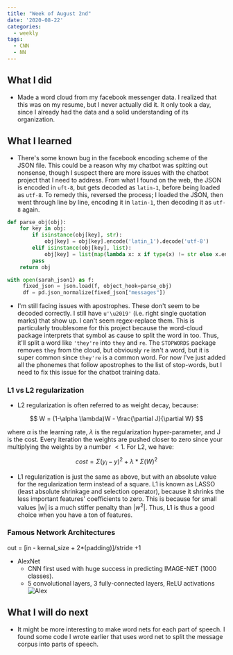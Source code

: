 ```yaml
---
title: "Week of August 2nd"
date: '2020-08-22'
categories:
  - weekly
tags:
  - CNN
  - NN
---
```


## What I did

- Made a word cloud from my facebook messenger data. I realized that this was on my resume, but I never actually did it.
It only took a day, since I already had the data and a solid understanding of its organization.

## What I learned

- There's some known bug in the facebook encoding scheme of the JSON file. This could be a reason why my chatbot was spitting
out nonsense, though I suspect there are more issues with the chatbot project that I need to address. From what I found on the web,
the JSON is encoded in `uft-8`, but gets decoded as `latin-1`, before being loaded as `utf-8`. To remedy this, reversed the process; I loaded the JSON, then went through line by line, encoding it in `latin-1`, then decoding it as `utf-8` again.

```python
def parse_obj(obj):
    for key in obj:
        if isinstance(obj[key], str):
            obj[key] = obj[key].encode('latin_1').decode('utf-8')
        elif isinstance(obj[key], list):
            obj[key] = list(map(lambda x: x if type(x) != str else x.encode('latin_1').decode('utf-8'), obj[key]))
        pass
    return obj

with open(sarah_json1) as f:
     fixed_json = json.load(f, object_hook=parse_obj)
     df = pd.json_normalize(fixed_json["messages"])
```

- I'm still facing issues with apostrophes. These don't seem to be decoded correctly. I still have `u'\u2019'` (i.e. right single quotation
marks) that show up. I can't seem regex-replace them. This is particularly troublesome for this project because the word-cloud package
interprets that symbol as cause to split the word in too. Thus, it'll split a word like `'they're` into `they` and `re`. The `STOPWORDS` package removes `they` from the cloud, but obviously `re` isn't a word, but it is super common since `they're` is a common word. For now I've just added all the phonemes that follow apostrophes to the list of stop-words, but I need to fix this issue for the chatbot training data.

### L1 vs L2 regularization

- L2 regularization is often referred to as weight decay, because:

$$
W = (1-\alpha \lambda)W - \frac{\partial J}{\partial W}
$$

where $\alpha$ is the learning rate, $\lambda$ is the regularization hyper-parameter, and J is the cost. Every iteration the weights are pushed closer to zero since your multiplying the weights by a number $<1$. For L2, we have:

$$
cost = \Sigma (y_i - y)^2 + \lambda * \Sigma(W)^2
$$

- L1 regularization is just the same as above, but with an absolute value for the regularization term instead of a square. L1 is known as LASSO (least absolute shrinkage and selection operator), because it shrinks the less important features' coefficients to zero. This is because for small values $|w|$ is a much stiffer penalty than $|w^2|$. Thus, L1 is thus a good choice when you have a ton of features.

### Famous Network Architectures

out = [in - kernal_size + 2*(padding)]/stride +1

- AlexNet
  - CNN first used with huge success in predicting IMAGE-NET (1000 classes).
  - 5 convolutional layers, 3 fully-connected layers, ReLU activations
![Alex](https://miro.medium.com/max/875/1*bD_DMBtKwveuzIkQTwjKQQ.png)




## What I will do next

- It might be more interesting to make word nets for each part of speech. I found some code I wrote earlier that uses word net to split the message corpus into parts of speech.
